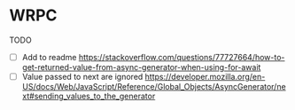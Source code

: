# WRPC

TODO

- [ ] Add to readme https://stackoverflow.com/questions/77727664/how-to-get-returned-value-from-async-generator-when-using-for-await
- [ ] Value passed to next are ignored https://developer.mozilla.org/en-US/docs/Web/JavaScript/Reference/Global_Objects/AsyncGenerator/next#sending_values_to_the_generator
